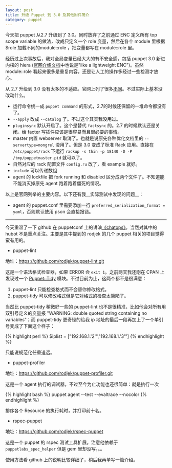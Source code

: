 ```yaml
---
layout: post
title: 升级 Puppet 到 3.0 及其他附件简介
category: puppet
---
```


今天把 puppet 从2.7 升级到了 3.0。同时放弃了之前通过 ENC 定义所有 top scope variable 的做法，改成只定义一个 role 变量，然后在各个 module 里根据 $role 加载不同的module::role ，把变量都写在 module::role 里。

经历过上次事故后，我对全局变量已经大大的有不安全感，包括 puppet 3.0 新进内核的 hiera ([官网介绍文档](http://docs.puppetlabs.com/puppet/3/reference/lang_classes.html#using-hierainclude)中也说是"like a lightweight ENC")。虽然 module::role 看起来很多是重复内容，还是让人工的操作多经过一些检测才放心。

从 2.7 升级到 3.0 没有太多的不适应。官网上列了很多[不同](http://docs.puppetlabs.com/puppet/3/reference/release_notes.html)。不过实际上基本没改动什么。

* 运行命令统一成 `puppet command` 的形式，2.7的时候还保留的一堆命令都没有了。
* `--apply` 改成 `--catalog`  了。不过这个其实我没用过。
* `pluginsync` 默认开启了。这个是替代 `factsync` 的。2.7 的时候默认还是关闭。给 facter 写插件应该是很容易而且很必要的事情。
* master 内置 webserver 取消了。也就是说原先各种优化文档里的 `--servertype=mongrel` 没用了。但是 3.0 变成了标准 Rack 应用。直接在 `/etc/puppet/rack` 下运行 `rackup -s thin -p 18140 -D -P /tmp/puppetmaster.pid` 就可以了。
* 自然对应的 rack 配置文件 `config.ru` 改了，看 example 就好。
* `include` 可以传递数组
* agent 的 lockfile 把 fork running 和 disabled 区分成两个文件了。不知道能不能消灭掉原先 agent 跑着跑着僵死的情况。

以上是官网列举的主要内容。以下还有我__实际测试中发现的问题__：

* agent 的 puppet.conf 里需要添加一行 `preferred_serialization_format = yaml`，否则默认使用 pson 会直接报错。

----------------------------------------

今天重温了一下 github 在 puppetconf 上的讲演[《chatops》](https://speakerdeck.com/jnewland/chatops)。当然对其中的 hubot 不是重点关注。主要是其中提到的 rodjek 的几个 puppet 相关的项目觉得蛮有用的。

* puppet-lint 

地址：<https://github.com/rodjek/puppet-lint.git>

这是一个语法格式检查器，如果 ERROR 会 `exit 1`。之前两天我还刚在 CPAN 上发现过一个 [Puppet::Tidy](https://metacpan.org/module/Puppet::Tidy) 模块。不过目前为止，这两个都不是很满意：

1. puppet-lint 只能检查格式而不会替你修改格式。
2. puppet-tidy 可以修改格式但是它对格式的检查太简陋了。

当然比 puppet-tidy 稍微好一些的 puppet-lint 也不是很精准，比如他会对所有用双引号定义的变量报 "WARNING: double quoted string containing no variables"；而 puppet-tidy 更奇怪的给我 ip 地址的最后一段再加上了一个单引号变成了下面这个样子：

{% highlight perl %}
    $iplist = ["192.168.1.'2'","192.168.1.'3'"]
{% endhighlight %}

只能说规范化任重道远。

* puppet-profiler

地址：<https://github.com/rodjek/puppet-profiler.git>

这是一个 agent 执行的调试器，不过至今为止功能也还很简单：就是执行一次 

{% highlight bash %}
    puppet agent --test --evaltrace --nocolor
{% endhighlight %}

排序各个 Resource 的执行耗时，并打印前十名。

* rspec-puppet

地址：<https://github.com/rodjek/rspec-puppet>

这是一个 puppet 的 rspec 测试工具扩展。注意他依赖于 `puppetlabs_spec_helper` 但是 gem 里却没写。。。

使用方法看 github 上的说明比较详细了，稍后我再单写一篇介绍。
